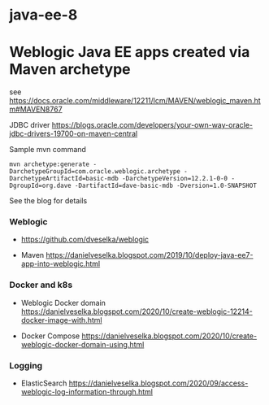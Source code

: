 # java-ee-8

# Weblogic Java EE apps created via Maven archetype

see https://docs.oracle.com/middleware/12211/lcm/MAVEN/weblogic_maven.htm#MAVEN8767

JDBC driver https://blogs.oracle.com/developers/your-own-way-oracle-jdbc-drivers-19700-on-maven-central

Sample mvn command

```
mvn archetype:generate -DarchetypeGroupId=com.oracle.weblogic.archetype -DarchetypeArtifactId=basic-mdb -DarchetypeVersion=12.2.1-0-0 -DgroupId=org.dave -DartifactId=dave-basic-mdb -Dversion=1.0-SNAPSHOT
```

See the blog for details

### Weblogic
* https://github.com/dveselka/weblogic

* Maven https://danielveselka.blogspot.com/2019/10/deploy-java-ee7-app-into-weblogic.html

### Docker and k8s

* Weblogic Docker domain https://danielveselka.blogspot.com/2020/10/create-weblogic-12214-docker-image-with.html

* Docker Compose https://danielveselka.blogspot.com/2020/10/create-weblogic-docker-domain-using.html

### Logging

*  ElasticSearch https://danielveselka.blogspot.com/2020/09/access-weblogic-log-information-through.html
